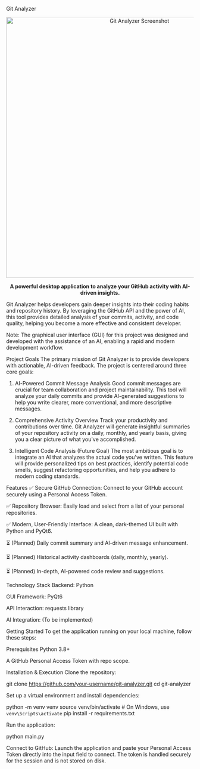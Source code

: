 Git Analyzer
<p align="center">
<img src="https://placehold.co/800x400/282c34/c8ceda?text=Git+Analyzer+UI" alt="Git Analyzer Screenshot" width="700"/>
</p>

<p align="center">
<strong>A powerful desktop application to analyze your GitHub activity with AI-driven insights.</strong>
</p>

Git Analyzer helps developers gain deeper insights into their coding habits and repository history. By leveraging the GitHub API and the power of AI, this tool provides detailed analysis of your commits, activity, and code quality, helping you become a more effective and consistent developer.

Note: The graphical user interface (GUI) for this project was designed and developed with the assistance of an AI, enabling a rapid and modern development workflow.

Project Goals
The primary mission of Git Analyzer is to provide developers with actionable, AI-driven feedback. The project is centered around three core goals:

1. AI-Powered Commit Message Analysis
Good commit messages are crucial for team collaboration and project maintainability. This tool will analyze your daily commits and provide AI-generated suggestions to help you write clearer, more conventional, and more descriptive messages.

2. Comprehensive Activity Overview
Track your productivity and contributions over time. Git Analyzer will generate insightful summaries of your repository activity on a daily, monthly, and yearly basis, giving you a clear picture of what you've accomplished.

3. Intelligent Code Analysis
(Future Goal) The most ambitious goal is to integrate an AI that analyzes the actual code you've written. This feature will provide personalized tips on best practices, identify potential code smells, suggest refactoring opportunities, and help you adhere to modern coding standards.

Features
✅ Secure GitHub Connection: Connect to your GitHub account securely using a Personal Access Token.

✅ Repository Browser: Easily load and select from a list of your personal repositories.

✅ Modern, User-Friendly Interface: A clean, dark-themed UI built with Python and PyQt6.

⏳ (Planned) Daily commit summary and AI-driven message enhancement.

⏳ (Planned) Historical activity dashboards (daily, monthly, yearly).

⏳ (Planned) In-depth, AI-powered code review and suggestions.

Technology Stack
Backend: Python

GUI Framework: PyQt6

API Interaction: requests library

AI Integration: (To be implemented)

Getting Started
To get the application running on your local machine, follow these steps:

Prerequisites
Python 3.8+

A GitHub Personal Access Token with repo scope.

Installation & Execution
Clone the repository:

git clone https://github.com/your-username/git-analyzer.git
cd git-analyzer

Set up a virtual environment and install dependencies:

python -m venv venv
source venv/bin/activate  # On Windows, use `venv\Scripts\activate`
pip install -r requirements.txt

Run the application:

python main.py

Connect to GitHub:
Launch the application and paste your Personal Access Token directly into the input field to connect. The token is handled securely for the session and is not stored on disk.

